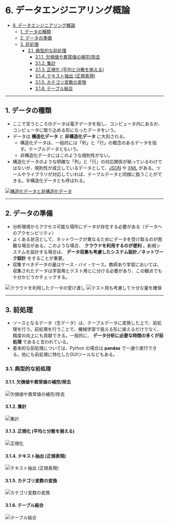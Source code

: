 # 6. データエンジニアリング概論

- [6. データエンジニアリング概論](#6-データエンジニアリング概論)
  - [1. データの種類](#1-データの種類)
  - [2. データの準備](#2-データの準備)
  - [3. 前処理](#3-前処理)
    - [3.1. 典型的な前処理](#31-典型的な前処理)
      - [3.1.1. 欠損値や異常値の補完/除去](#311-欠損値や異常値の補完除去)
      - [3.1.2. 集計](#312-集計)
      - [3.1.3. 正規化 (平均と分散を揃える)](#313-正規化-平均と分散を揃える)
      - [3.1.4. テキスト抽出 (正規表現)](#314-テキスト抽出-正規表現)
      - [3.1.5. カテゴリ変数の変換](#315-カテゴリ変数の変換)
      - [3.1.6. テーブル結合](#316-テーブル結合)


---


## 1. データの種類

* ここで言うところのデータは電子データを指し、コンピュータ内にあるか、コンピュータに取り込める形になったデータをいう。
* データは __構造化データ__ と __非構造化データ__ に大別される。
    - 構造化データは、一般的には「列」と「行」の概念のあるデータを指す。テーブルデータともいう。
    - 非構造化データにはこのような規則性がない。
* 構造化データのような明確な「列」と「行」の対応関係が揃っているわけではないが、規則性が成立しているデータとして、[JSON](https://developer.mozilla.org/ja/docs/Learn/JavaScript/Objects/JSON) や [XML](https://ja.wikipedia.org/wiki/Extensible_Markup_Language) がある。ツールやライブラリが対応していれば、テーブルデータと同様に扱うことができる。半構造化データとも呼ばれる。

<!--
| 種類 | 例 |
| -- | -- |
| 構造化データ | RDB, CSV, TSV, Excel |
| 半構造化データ | XML, JSON |
| 非構造化データ | テキスト, 画像, 音声, 動画, バイナリ |
-->

[![構造化データと非構造化データ](./assets/images/data-types-in-data-engineering.png)](./assets/images/data-types-in-data-engineering.png)


---


## 2. データの準備

* 分析環境からアクセス可能な場所にデータが存在する必要がある（データへのアクセシビリティ）
* よくある状況として、ネットワークが異なるためにデータを受け取るのが困難な場合がある。このような場合、 __クラウドを利用するのが便利__ 。新規システムを設計する場合は、 __データ収集も考慮したシステム設計／ネットワーク設計__ をすることが重要。
* 収集すべきデータの量はケース・バイ・ケース。教師あり学習においては、収集されたデータは学習用とテスト用とに分ける必要があり、この観点でも十分かどうかチェックする。

![クラウドを利用したデータの受け渡し](./assets/images/data-prep-in-data-engineering-00001.png)
![テスト用も考慮して十分な量を確保](./assets/images/data-prep-in-data-engineering-00002.png)


---


## 3. 前処理

* ソースとなるデータ（生データ）は、テーブルデータに変換した上で、前処理を行う。前処理を行うことで、機械学習で扱える形に揃えるだけでなく、精度の向上にも貢献できる。一般的に、 __データ分析に必要な時間の多くが前処理__ であると言われている。
* 基本的な前処理については、Python の場合は __pandas__ で一通り実行できる。他にも前処理に特化したGUIツールなどもある。


### 3.1. 典型的な前処理

#### 3.1.1. 欠損値や異常値の補完/除去

<!--
| ID | 身長 |
| --:| --:|
| 1 | NaN |
| 2 | "176" |
| 3 | 155 |

↓

| ID | 身長 |
| --:| --:|
| 2 | 176 |
| 3 | 155 |
-->

![欠損値や異常値の補完/除去](./assets/images/data-preprocessing-00001.png)

#### 3.1.2. 集計

<!--
| ID | 身長 | 体重 |
| --:| --:| --:|
| 1 | 168 | 60 |
| 2 | 176 | 74 |
| 3 | 155 | 42 |

↓

| ID | 身長 | 体重 | BMI |
| --:| --:| --:| --:|
| 1 | 168 | 60 | 21.26 |
| 2 | 176 | 74 | 23.89 |
| 3 | 155 | 42 | 17.48 |
-->

![集計](./assets/images/data-preprocessing-00002.png)

#### 3.1.3. 正規化 (平均と分散を揃える)

<!--
| ID | 数値 |
| --:| --:|
| 1 | 1637853 |
| 2 | 1842 |
| 3 | 687454 |

↓

| ID | 数値 |
| --:| --:|
| 1 | 0.87 |
| 2 | 0.12 |
| 3 | 0.34 |
-->

![正規化](./assets/images/data-preprocessing-00003.png)

#### 3.1.4. テキスト抽出 (正規表現)

<!--
| ID | テキスト |
| --:| --:|
| 1 | This is a pen. |
| 2 | This is an apple. |
| 3 | I'm running. |

↓

| ID | What |
| --:| --:|
| 1 | pen |
| 2 | apple |
| 3 | NaN |
-->

![テキスト抽出 (正規表現)](./assets/images/data-preprocessing-00004.png)

#### 3.1.5. カテゴリ変数の変換

<!--
| ID | 性別 |
| --:| --:|
| 1 | 男 |
| 2 | 男 |
| 3 | 女 |

↓

| ID | 性別 |
| --:| --:|
| 1 | 1 |
| 2 | 1 |
| 3 | 2 |
-->

![カテゴリ変数の変換](./assets/images/data-preprocessing-00005.png)

#### 3.1.6. テーブル結合

<!--
| ID | 身長 |
| --:| --:|
| 1 | 168 |
| 2 | 176 |
| 3 | 155 |

| ID | 性別 |
| --:| --:|
| 1 | 1 |
| 2 | 1 |
| 3 | 2 |

↓

| ID | 身長 | 性別 |
| --:| --:| --:|
| 1 | 168 | 1 |
| 2 | 176 | 1 |
| 3 | 155 | 2 |
-->

![テーブル結合](./assets/images/data-preprocessing-00006.png)
